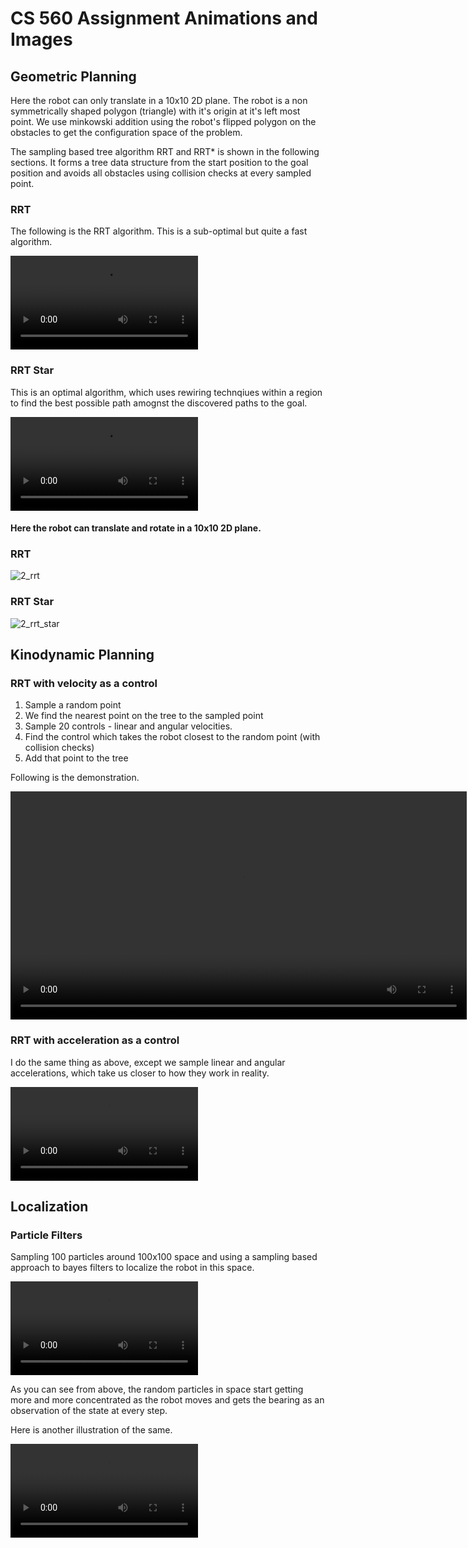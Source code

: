 # CS 560 Assignment Animations and Images



## Geometric Planning

Here the robot can only translate in a 10x10 2D plane. The robot is a non symmetrically shaped polygon (triangle) with it's origin at it's left most point. We use minkowski addition using the robot's flipped polygon on the obstacles to get the configuration space of the problem.

The sampling based tree algorithm RRT and RRT* is shown in the following sections. It forms a tree data structure from the start position to the goal position and avoids all obstacles using collision checks at every sampled point.

### RRT

The following is the RRT algorithm. This is a sub-optimal but quite a fast algorithm.

<video src="https://user-images.githubusercontent.com/25320503/149968226-db68f83a-015e-445f-bd7d-14253c7b5768.mp4" controls="controls" style="max-width: 730px;">
</video>

### RRT Star

This is an optimal algorithm, which uses rewiring technqiues within a region to find the best possible path amognst the discovered paths to the goal.

<video src="https://user-images.githubusercontent.com/25320503/150119283-c3fe6038-e523-42cc-b413-61a28e9f185c.mp4" controls="controls" style="max-width: 730px;">
</video>

#### Here the robot can translate and rotate in a 10x10 2D plane.

### RRT

![2_rrt](https://user-images.githubusercontent.com/25320503/149982090-d0de949f-20ce-4527-9d5c-d4a8ca58f414.png)

### RRT Star

![2_rrt_star](https://user-images.githubusercontent.com/25320503/149982250-653415d4-cfd6-4af9-9f23-09a98e0a8ba1.png)


## Kinodynamic Planning

### RRT with velocity as a control

1. Sample a random point
2. We find the nearest point on the tree to the sampled point
3. Sample 20 controls - linear and angular velocities.
4. Find the control which takes the robot closest to the random point (with collision checks)
5. Add that point to the tree 

Following is the demonstration.

<video src="https://user-images.githubusercontent.com/25320503/149969046-9544781a-4f8a-496e-9f0f-69d50564dca7.mp4" controls="controls" style="width:90vw; max-width: 730px;">
</video>

### RRT with acceleration as a control

I do the same thing as above, except we sample linear and angular accelerations, which take us closer to how they work in reality. 

<video src="https://user-images.githubusercontent.com/25320503/150120037-a6e1c646-c7b1-4c6e-87c4-09be51e2d2ba.mp4" controls="controls" style="max-width: 730px;">
</video>


## Localization

### Particle Filters

Sampling 100 particles around 100x100 space and using a sampling based approach to bayes filters to localize the robot in this space.


<video src="https://user-images.githubusercontent.com/25320503/149969691-dbf506a5-3d76-4949-b689-383e4dd61116.mp4" controls="controls" style="max-width: 730px;">
</video>

As you can see from above, the random particles in space start getting more and more concentrated as the robot moves and gets the bearing as an observation of the state at every step.

Here is another illustration of the same.

<video src="https://user-images.githubusercontent.com/25320503/149970194-5c5520c8-d743-4572-9e3c-eb12acb9474a.mp4" controls="controls" style="max-width: 730px;">
</video>




